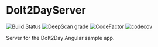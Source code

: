 # DoIt2DayServer
[![Build Status](https://travis-ci.com/fabian-peters/DoIt2DayServer.svg?branch=master)](https://travis-ci.com/fabian-peters/DoIt2DayServer)
[![DeepScan grade](https://deepscan.io/api/teams/9854/projects/12709/branches/199824/badge/grade.svg)](https://deepscan.io/dashboard#view=project&tid=9854&pid=12709&bid=199824)
[![CodeFactor](https://www.codefactor.io/repository/github/fabian-peters/doit2dayserver/badge/master)](https://www.codefactor.io/repository/github/fabian-peters/doit2dayserver/overview/master)
[![codecov](https://codecov.io/gh/fabian-peters/DoIt2DayServer/branch/master/graph/badge.svg)](https://codecov.io/gh/fabian-peters/DoIt2DayServer)

Server for the DoIt2Day Angular sample app.
